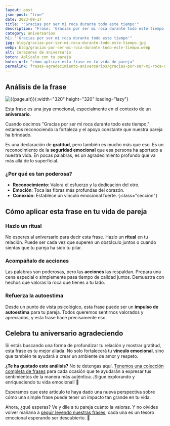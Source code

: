 ```yaml
---
layout: post
json-post: "true"
date: 2023-09-17
title: "'Gracias por ser mi roca durante todo este tiempo'"
description: "Frase: 'Gracias por ser mi roca durante todo este tiempo'. Descubre cómo una simple frase de agradecimiento puede cambiar tu aniversario"
category: aniversarios
h1: "'Gracias por ser mi roca durante todo este tiempo'"
jpg: blog/gracias-por-ser-mi-roca-durante-todo-este-tiempo.jpg
webp: blog/gracias-por-ser-mi-roca-durante-todo-este-tiempo.webp
alt: Corazones de aniversario
boton: Aplícalo con tu pareja
boton_url: "cómo-aplicar-esta-frase-en-tu-vida-de-pareja"
permalink: frases-agradecimiento-aniversarios/gracias-por-ser-mi-roca-durante-todo-este-tiempo
---
```

## Análisis de la frase

![{{page.alt}}]({{site.baseurl}}/img/{{page.webp}}){:width="320" height="320" loading="lazy"}

Esta frase es una joya emocional, especialmente en el contexto de un **aniversario**.

Cuando decimos "Gracias por ser mi roca durante todo este tiempo," estamos reconociendo la fortaleza y el apoyo constante que nuestra pareja ha brindado.

Es una declaración de **gratitud**, pero también es mucho más que eso. Es un reconocimiento de la **seguridad emocional** que esa persona ha aportado a nuestra vida. En pocas palabras, es un agradecimiento profundo que va más allá de lo superficial.

### ¿Por qué es tan poderosa?

- **Reconocimiento**: Valora el esfuerzo y la dedicación del otro.
- **Emoción**: Toca las fibras más profundas del corazón.
- **Conexión**: Establece un vínculo emocional fuerte.
{:class="seccion"}

## Cómo aplicar esta frase en tu vida de pareja

### Hazlo un ritual

No esperes al aniversario para decir esta frase. Hazlo un **ritual** en tu relación. Puede ser cada vez que superen un obstáculo juntos o cuando sientas que tu pareja ha sido tu pilar.

### Acompáñalo de acciones

Las palabras son poderosas, pero las **acciones** las respaldan. Prepara una cena especial o simplemente pasa tiempo de calidad juntos. Demuestra con hechos que valoras la roca que tienes a tu lado.

### Refuerza la autoestima

Desde un punto de vista psicológico, esta frase puede ser un **impulso de autoestima** para tu pareja. Todos queremos sentirnos valorados y apreciados, y esta frase hace precisamente eso.

## Celebra tu aniversario agradeciendo

Si estás buscando una forma de profundizar tu relación y mostrar gratitud, esta frase es tu mejor aliada. No solo fortalecerá tu **vínculo emocional**, sino que también te ayudará a crear un ambiente de amor y respeto.

**¿Te ha gustado este análisis?** No te detengas aquí. [Tenemos una colección completa de frases]({{'reflexiones'|relative_url}}) para cada ocasión que te ayudarán a expresar tus sentimientos de la manera más auténtica. ¡Sigue explorando y enriqueciendo tu vida emocional! 🌟

Esperamos que este artículo te haya dado una nueva perspectiva sobre cómo una simple frase puede tener un impacto tan grande en tu vida.

Ahora, ¿qué esperas? Ve y dile a tu pareja cuánto la valoras. Y no olvides volver mañana a [seguir leyendo nuestras frases](/), cada una es un tesoro emocional esperando ser descubierto. 📖
